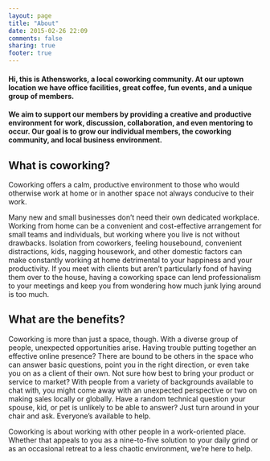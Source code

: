 ```yaml
---
layout: page
title: "About"
date: 2015-02-26 22:09
comments: false
sharing: true
footer: true
---
```


#### Hi, this is Athensworks, a local coworking community. At our uptown location we have office facilities, great coffee, fun events, and a unique group of members.

#### We aim to support our members by providing a creative and productive environment for work, discussion, collaboration, and even mentoring to occur. Our goal is to grow our individual members, the coworking community, and local business environment.

What is coworking?
------------------
Coworking offers a calm, productive environment to those who would otherwise work at home or in another space not always conducive to their work.

Many new and small businesses don’t need their own dedicated workplace. Working from home can be a convenient and cost-effective arrangement for small teams and individuals, but working where you live is not without drawbacks. Isolation from coworkers, feeling housebound, convenient distractions, kids, nagging housework, and other domestic factors can make constantly working at home detrimental to your happiness and your productivity. If you meet with clients but aren’t particularly fond of having them over to the house, having a coworking space can lend professionalism to your meetings and keep you from wondering how much junk lying around is too much.


What are the benefits?
----------------------
Coworking is more than just a space, though. With a diverse group of people, unexpected opportunities arise. Having trouble putting together an effective online presence? There are bound to be others in the space who can answer basic questions, point you in the right direction, or even take you on as a client of their own. Not sure how best to bring your product or service to market? With people from a variety of backgrounds available to chat with, you might come away with an unexpected perspective or two on making sales locally or globally. Have a random technical question your spouse, kid, or pet is unlikely to be able to answer? Just turn around in your chair and ask. Everyone’s available to help.

Coworking is about working with other people in a work-oriented place. Whether that appeals to you as a nine-to-five solution to your daily grind or as an occasional retreat to a less chaotic environment, we’re here to help.
